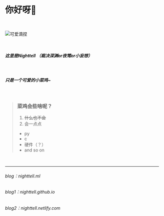 
# 你好呀👋
  
  
<br>

![可爱滴捏](https://nighttellpic.netlify.app/head.jpg)

<br>

##### 这里是Nighttell （裁决深渊or夜莺or小妄想）
<br>

##### 只是一个可爱的小菜鸡~
<br>


> ### 菜鸡会些啥呢？
> 1. ~~什么也不会~~
> 2. 会一点点
>   + py
>   + c
>   + 硬件（？）
>   + and so on

<br>

----------

###### blog：nighttell.ml
###### blog1：nighttell.github.io
###### blog2：nighttell.netlify.com
